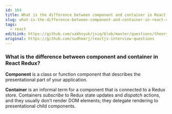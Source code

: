 ```yaml
---
id: 164
title: What is the difference between component and container in React Redux?
slug: what-is-the-difference-between-component-and-container-in-react-redux
tags:
  - react
editLink: https://github.com/sakhnyuk/jsiq/blob/master/questions/theory/react/164.md
original: https://github.com/sudheerj/reactjs-interview-questions
---
```


### What is the difference between component and container in React Redux?

**Component** is a class or function component that describes the presentational part of your application.

**Container** is an informal term for a component that is connected to a Redux store. Containers _subscribe_ to Redux state updates and _dispatch_ actions, and they usually don't render DOM elements; they delegate rendering to presentational child components.